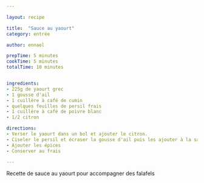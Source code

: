```yaml
---

layout: recipe

title:  "Sauce au yaourt"
category: entrée

author: ennael

prepTime: 5 minutes
cookTime: 5 minutes
totalTime: 10 minutes


ingredients:
- 225g de yaourt grec
- 1 gousse d'ail
- 1 cuillère à café de cumin
- quelques feuilles de persil frais
- 1 cuillère à café de poivre blanc
- 1/2 citron

directions:
- Verser le yaourt dans un bol et ajouter le citron.
- Ciseler le persil et écraser la gousse d'ail puis les ajouter à la sauce.
- Ajouter les épices
- Conserver au frais

---
```


Recette de sauce au yaourt pour accompagner des falafels
